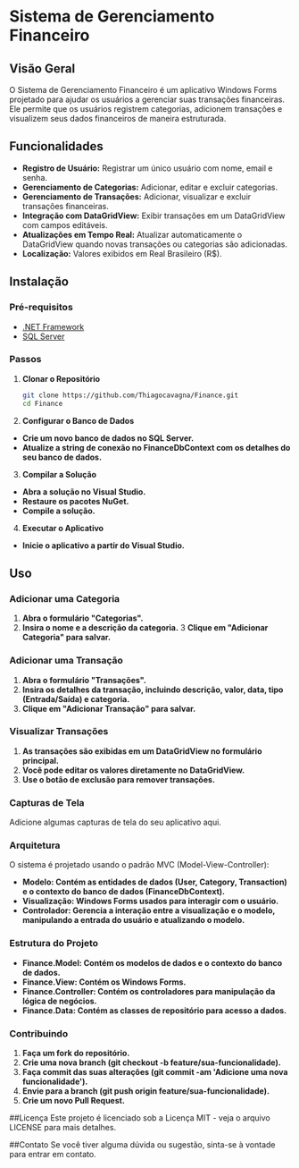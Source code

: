 # Sistema de Gerenciamento Financeiro

## Visão Geral

O Sistema de Gerenciamento Financeiro é um aplicativo Windows Forms projetado para ajudar os usuários a gerenciar suas transações financeiras. Ele permite que os usuários registrem categorias, adicionem transações e visualizem seus dados financeiros de maneira estruturada.

## Funcionalidades

- **Registro de Usuário:** Registrar um único usuário com nome, email e senha.
- **Gerenciamento de Categorias:** Adicionar, editar e excluir categorias.
- **Gerenciamento de Transações:** Adicionar, visualizar e excluir transações financeiras.
- **Integração com DataGridView:** Exibir transações em um DataGridView com campos editáveis.
- **Atualizações em Tempo Real:** Atualizar automaticamente o DataGridView quando novas transações ou categorias são adicionadas.
- **Localização:** Valores exibidos em Real Brasileiro (R$).

## Instalação

### Pré-requisitos

- [.NET Framework](https://dotnet.microsoft.com/download/dotnet-framework)
- [SQL Server](https://www.microsoft.com/pt-br/sql-server/sql-server-downloads)

### Passos

1. **Clonar o Repositório**

   ```bash
   git clone https://github.com/Thiagocavagna/Finance.git
   cd Finance

2. **Configurar o Banco de Dados**

- **Crie um novo banco de dados no SQL Server.**
- **Atualize a string de conexão no FinanceDbContext com os detalhes do seu banco de dados.**

3. **Compilar a Solução**
- **Abra a solução no Visual Studio.**
- **Restaure os pacotes NuGet.**
- **Compile a solução.**

4. **Executar o Aplicativo**
- **Inicie o aplicativo a partir do Visual Studio.**
  
## Uso
### Adicionar uma Categoria
1. **Abra o formulário "Categorias".**
2. **Insira o nome e a descrição da categoria.**
3 **Clique em "Adicionar Categoria" para salvar.**
   
### Adicionar uma Transação
1. **Abra o formulário "Transações".**
2. **Insira os detalhes da transação, incluindo descrição, valor, data, tipo (Entrada/Saída) e categoria.**
3. **Clique em "Adicionar Transação" para salvar.**

### Visualizar Transações
1. **As transações são exibidas em um DataGridView no formulário principal.**
2. **Você pode editar os valores diretamente no DataGridView.**
3. **Use o botão de exclusão para remover transações.**
 
### Capturas de Tela
Adicione algumas capturas de tela do seu aplicativo aqui.

### Arquitetura
O sistema é projetado usando o padrão MVC (Model-View-Controller):

- **Modelo: Contém as entidades de dados (User, Category, Transaction) e o contexto do banco de dados (FinanceDbContext).**
- **Visualização: Windows Forms usados para interagir com o usuário.**
- **Controlador: Gerencia a interação entre a visualização e o modelo, manipulando a entrada do usuário e atualizando o modelo.**
  
### Estrutura do Projeto
- **Finance.Model: Contém os modelos de dados e o contexto do banco de dados.**
- **Finance.View: Contém os Windows Forms.**
- **Finance.Controller: Contém os controladores para manipulação da lógica de negócios.**
- **Finance.Data: Contém as classes de repositório para acesso a dados.**
  
### Contribuindo
1. **Faça um fork do repositório.**
2. **Crie uma nova branch (git checkout -b feature/sua-funcionalidade).**
3. **Faça commit das suas alterações (git commit -am 'Adicione uma nova funcionalidade').**
4. **Envie para a branch (git push origin feature/sua-funcionalidade).**
5. **Crie um novo Pull Request.**
 
##Licença
Este projeto é licenciado sob a Licença MIT - veja o arquivo LICENSE para mais detalhes.

##Contato
Se você tiver alguma dúvida ou sugestão, sinta-se à vontade para entrar em contato.
